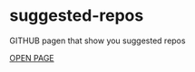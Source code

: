 # suggested-repos
GITHUB pagen that show you suggested repos

[OPEN PAGE](https://sharkbyteprojects.github.io/suggested-repos/)
